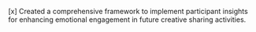 [x] Created a comprehensive framework to implement participant insights for enhancing emotional engagement in future creative sharing activities.